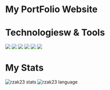 # My PortFolio Website

# Technologiesw & Tools
![](https://img.shields.io/badge/style-bootstrap-blue?style=plastic&logo=bootstrap)
![](https://img.shields.io/badge/js-javascript-blue?style=plastic&logo=jquery)
![](https://img.shields.io/badge/os-windows-blue?style=plastic&logo=windows)
![](https://img.shields.io/badge/database-mysql-blue?style=plastic&logo=mysql)
![](https://img.shields.io/badge/code-php-blue?style=plastic&logo=php)
![](https://img.shields.io/badge/framework-codeigniter-blue?style=plastic&logo=codeigniter)

# My Stats

![rzak23 stats](https://github-readme-stats.vercel.app/api?username=rzak23&show_icons=true&theme=radical&count_private=true)
![rzak23 language](https://github-readme-stats.vercel.app/api/top-langs/?username=rzak23&layout=compact&theme=radical)